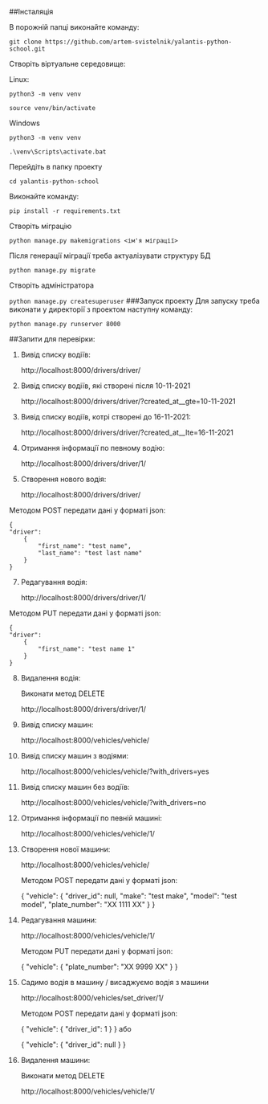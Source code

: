 

##Інсталяція



В порожній папці виконайте команду:

`git clone https://github.com/artem-svistelnik/yalantis-python-school.git`

Створіть віртуальне середовище:

Linux:

`python3 -m venv venv`

`source venv/bin/activate`

Windows

`python3 -m venv venv`

`.\venv\Scripts\activate.bat`


Перейдіть в папку проекту

`cd yalantis-python-school`

Виконайте команду:

`pip install -r requirements.txt `


Створіть міграцію

`python manage.py makemigrations <ім'я міграції>`

Після генерації міграції треба актуалізувати структуру БД

`python manage.py migrate`

Створіть адміністратора

`python manage.py createsuperuser`
###Запуск проекту
Для запуску треба виконати у директорії з проектом наступну команду:


`python manage.py runserver 8000`



##Запити для перевірки:

1. Вивід списку водіїв:

    http://localhost:8000/drivers/driver/


2. Вивід списку водіїв, які створені після 10-11-2021

    http://localhost:8000/drivers/driver/?created_at__gte=10-11-2021


3. Вивід списку водіїв, котрі створені до 16-11-2021:

    http://localhost:8000/drivers/driver/?created_at__lte=16-11-2021


5. Отримання інформації по певному водію:

    http://localhost:8000/drivers/driver/1/


6. Створення нового водія:

    http://localhost:8000/drivers/driver/


Методом POST передати дані у форматі json:

    {
    "driver": 
        {
            "first_name": "test name",
            "last_name": "test last name"
        }
    }

7. Редагування водія:

    http://localhost:8000/drivers/driver/1/

Методом PUT передати дані у форматі json:

    {
    "driver": 
        {
            "first_name": "test name 1"
        }
    }
8. Видалення водія:

    Виконати метод DELETE

    http://localhost:8000/drivers/driver/1/


9. Вивід списку машин:

    http://localhost:8000/vehicles/vehicle/


10. Вивід списку машин з водіями:

      http://localhost:8000/vehicles/vehicle/?with_drivers=yes


11. Вивід списку машин без водіїв:

    http://localhost:8000/vehicles/vehicle/?with_drivers=no


12. Отримання інформації по певній машині:

    http://localhost:8000/vehicles/vehicle/1/


13. Створення нової машини:

    http://localhost:8000/vehicles/vehicle/

    Методом POST передати дані у форматі json:



    {
    "vehicle": 
        {
            "driver_id": null,
            "make": "test make",
            "model": "test model",
            "plate_number": "XX 1111 XX"
        }
    }

14. Редагування машини:

    http://localhost:8000/vehicles/vehicle/1/

    Методом PUT передати дані у форматі json:


    {
    "vehicle": 
        {
            "plate_number": "XX 9999 XX"
        }
    }

15. Садимо водія в машину / висаджуємо водія з машини

    http://localhost:8000/vehicles/set_driver/1/

    Методом POST передати дані у форматі json:


    {
    "vehicle": 
        {
            "driver_id": 1
        }
    }
або

    {
    "vehicle": 
        {
            "driver_id": null
        }
    }
16. Видалення машини:

    Виконати метод DELETE

    http://localhost:8000/vehicles/vehicle/1/


